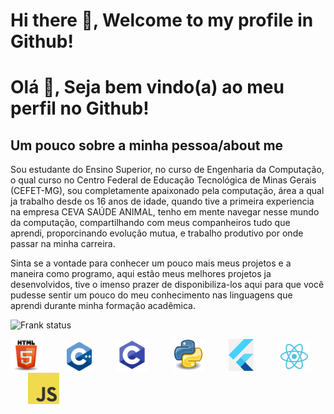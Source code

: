 # Hi there 👋, Welcome to my profile in Github!
# Olá 👋, Seja bem vindo(a) ao meu perfil no Github!

## Um pouco sobre a minha pessoa/about me

   Sou estudante do Ensino Superior, no curso de Engenharia da Computação, o qual curso
no Centro Federal de Educação Tecnológica de Minas Gerais (CEFET-MG), sou completamente
apaixonado pela computação, área a qual ja trabalho desde os 16 anos de idade, quando 
tive a primeira experiencia na empresa CEVA SAÚDE ANIMAL, tenho em mente navegar nesse
mundo da computação, compartilhando com meus companheiros tudo que aprendi, proporcinando
evolução mutua, e trabalho produtivo por onde passar na minha carreira.

   Sinta se a vontade para conhecer um pouco mais meus projetos e a maneira como
programo, aqui estão meus melhores projetos ja desenvolvidos, tive o imenso prazer
de disponibiliza-los aqui para que você pudesse sentir um pouco do meu conhecimento
nas linguagens que aprendi durante minha formação acadêmica.

![Frank status](https://github-readme-stats.vercel.app/api?username=frankleitelemoscosta&show_icons=true)

<img src="image/html5.png" alt="" style="width: 10%">&nbsp;&nbsp;&nbsp;&nbsp;&nbsp;&nbsp;&nbsp;&nbsp;&nbsp;&nbsp;<img src="image/logoC++.png" alt="" style="width: 8%">&nbsp;&nbsp;&nbsp;&nbsp;&nbsp;&nbsp;&nbsp;&nbsp;&nbsp;&nbsp;<img src="image/logo-C.png" alt="" style="width: 10%">&nbsp;&nbsp;&nbsp;&nbsp;&nbsp;&nbsp;&nbsp;&nbsp;&nbsp;&nbsp;<img src="image/Logo_Python.webp" alt="" style="width: 10%">&nbsp;&nbsp;&nbsp;&nbsp;&nbsp;&nbsp;&nbsp;&nbsp;&nbsp;&nbsp;<img src="image/logoFlutter.png" alt="" style="width: 8%">&nbsp;&nbsp;&nbsp;&nbsp;&nbsp;&nbsp;&nbsp;&nbsp;&nbsp;&nbsp;<img src="image/logo-React.png" alt="" style="width: 10%">&nbsp;&nbsp;&nbsp;&nbsp;&nbsp;&nbsp;&nbsp;<img src="image/logo-javascript.png" alt="" style="width: 10%">



<!--
**frankleitelemoscosta/frankleitelemoscosta** is a ✨ _special_ ✨ repository because its `README.md` (this file) appears on your GitHub profile.

Here are some ideas to get you started:

- 🔭 I’m currently working on ...
- 🌱 I’m currently learning ...
- 👯 I’m looking to collaborate on ...
- 🤔 I’m looking for help with ...
- 💬 Ask me about ...
- 📫 How to reach me: ...
- 😄 Pronouns: ...
- ⚡ Fun fact: ...
-->
